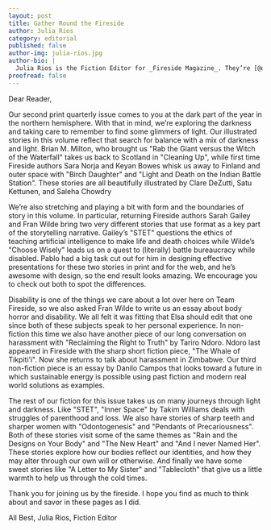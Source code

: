 ```yaml
---
layout: post
title: Gather Round the Fireside
author: Julia Rios
category: editorial
published: false
author-img: julia-rios.jpg
author-bio: |
  Julia Rios is the Fiction Editor for _Fireside Magazine_. They’re [@omgjulia](https://www.twitter.com/omgjulia) on Twitter.    
proofread: false
---
```


Dear Reader,

Our second print quarterly issue comes to you at the dark part of the year in the northern hemisphere. With that in mind, we’re exploring the darkness and taking care to remember to find some glimmers of light. Our illustrated stories in this volume reflect that search for balance with a mix of darkness and light. Brian M. Milton, who brought us "Rab the Giant versus the Witch of the Waterfall" takes us back to Scotland in "Cleaning Up", while first time Fireside authors Sara Norja and Keyan Bowes whisk us away to Finland and outer space with "Birch Daughter" and "Light and Death on the Indian Battle Station". These stories are all beautifully illustrated by Clare DeZutti, Satu Kettunen, and Saleha Chowdry

We’re also stretching and playing a bit with form and the boundaries of story in this volume. In particular, returning Fireside authors Sarah Gailey and Fran Wilde bring two very different stories that use format as a key part of the storytelling narrative. Gailey’s "STET" questions the ethics of teaching artificial intelligence to make life and death choices while Wilde’s "Choose Wisely" leads us on a quest to (literally) battle bureaucracy while disabled.  Pablo had a big task cut out for him in designing effective presentations for these two stories in print and for the web, and he’s awesome with design, so the end result looks amazing. We encourage you to check out both to spot the differences. 

Disability is one of the things we care about a lot over here on Team Fireside, so we also asked Fran Wilde to write us an essay about body horror and disability. We all felt it was fitting that Elsa should edit that one since both of these subjects speak to her personal experience. In non-fiction this time we also have another piece of our long conversation on harassment with "Reclaiming the Right to Truth" by Tariro Ndoro. Ndoro last appeared in Fireside with the sharp short fiction piece, "The Whale of Tikpiti’i". Now she returns to talk about harassment in Zimbabwe. Our third non-fiction piece is an essay by Danilo Campos that looks toward a future in which sustainable energy is possible using past fiction and modern real world solutions as examples. 

The rest of our fiction for this issue takes us on many journeys through light and darkness. Like "STET", "Inner Space" by Takim Williams deals with struggles of parenthood and loss. We also have stories of sharp teeth and sharper women with "Odontogenesis" and "Pendants of Precariousness". Both of these stories visit some of the same themes as "Rain and the Designs on Your Body" and "The New Heart" and "And I never Named Her". These stories explore how our bodies reflect our identities, and how they may alter through our own will or otherwise. And finally we have some sweet stories like "A Letter to My Sister" and "Tablecloth" that give us a little warmth to help us through the cold times. 

Thank you for joining us by the fireside. I hope you find as much to think about and savor in these pages as I did. 

All Best,
Julia Rios, Fiction Editor





